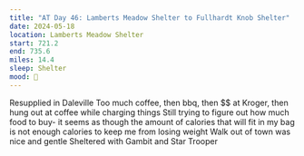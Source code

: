 ```yaml
---
title: "AT Day 46: Lamberts Meadow Shelter to Fullhardt Knob Shelter"
date: 2024-05-18
location: Lamberts Meadow Shelter
start: 721.2
end: 735.6
miles: 14.4
sleep: Shelter
mood: 🙂
---
```

Resupplied in Daleville
Too much coffee, then bbq, then $$ at Kroger, then hung out at coffee while charging things
Still trying to figure out how much food to buy- it seems as though the amount of calories that will fit in my bag
is not enough calories to keep me from losing weight
Walk out of town was nice and gentle
Sheltered with Gambit and Star Trooper